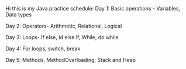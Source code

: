 Hi this is my Java practice schedule:
Day 1: Basic operations - Variables, Data types 

Day 2: Operators- Arithmetic, Relational, Logical 

Day 3: Loops- If else, Id else if, While, do while 

Day 4: For loops, switch, break 

Day 5: Methods, MethodOverloading, Stack and Heap

